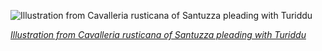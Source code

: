 
![Illustration from Cavalleria rusticana of Santuzza pleading with Turiddu](https://upload.wikimedia.org/wikipedia/en/thumb/c/c7/Cavalleria_Rusticana_-_Santuzza_and_Turiddu_outside_the_church.jpg/450px-Cavalleria_Rusticana_-_Santuzza_and_Turiddu_outside_the_church.jpg)

*[Illustration from Cavalleria rusticana of Santuzza pleading with Turiddu](https://wikipedia.org/wiki/File:Cavalleria_Rusticana_-_Santuzza_and_Turiddu_outside_the_church.jpg)*
